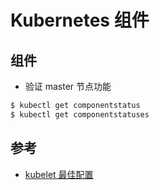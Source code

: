# Kubernetes 组件

## 组件

* 验证 master 节点功能

```bash
$ kubectl get componentstatus
$ kubectl get componentstatuses
```

## 参考

* [kubelet 最佳配置](http://blog.csdn.net/waltonwang/article/details/71156880)